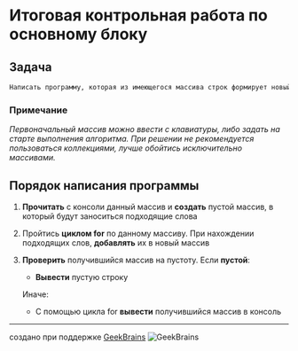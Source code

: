 # Итоговая контрольная работа по основному блоку
## Задача
```sh
Написать программу, которая из имеющегося массива строк формирует новый массив из строк, длина которых меньше, либо равна 3 символам.
```
### Примечание
*Первоначальный массив можно ввести с клавиатуры, либо задать на старте выполнения алгоритма. При решении не рекомендуется пользоваться коллекциями, лучше обойтись исключительно массивами.*

## Порядок написания программы
1. **Прочитать** с консоли данный массив и **создать** пустой массив, в который будут заноситься подходящие слова

2. Пройтись **циклом for** по данному массиву. При нахождении подходящих слов, **добавлять** их в новый массив

3. **Проверить** получившийся массив на пустоту. Если **пустой**:
    * **Вывести** пустую строку

    Иначе:
    * С помощью цикла for **вывести** получившийся массив в консоль

---------------------
создано при поддержке [GeekBrains](https://gb.ru/ 'официальный сайт')
![GeekBrains](https://tmsearch.onlinepatent.ru/images/75a/75ad465e-1cf7-46c9-961d-6a20ac490e53.jpg 'логотип GeekBrains')